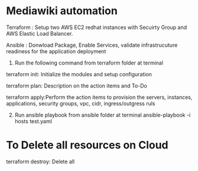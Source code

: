 # Mediawiki automation

Terraform : Setup two AWS EC2 redhat instances with Secuirty Group and AWS Elastic Load Balancer.

Ansible : Donwload Package, Enable Services, validate infrastrucuture readiness for the  application deployment

1) Run the following command from terraform folder at terminal

terraform init: Initialize the modules and setup configuration

terraform plan: Description on the action items and To-Do 

terraform apply:Perform the action items to provision the servers, instances, applications, security groups, vpc, cidr, ingress/outgress ruls


2) Run ansible playbook from ansible folder at terminal
ansible-playbook -i hosts test.yaml 


# To Delete all resources on Cloud 
terraform destroy: Delete all


